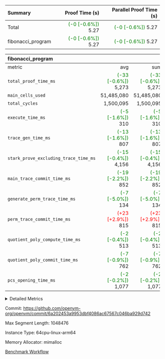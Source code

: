 | Summary | Proof Time (s) | Parallel Proof Time (s) |
|:---|---:|---:|
| Total | <span style='color: green'>(-0 [-0.6%])</span> 5.27 | <span style='color: green'>(-0 [-0.6%])</span> 5.27 |
| fibonacci_program | <span style='color: green'>(-0 [-0.6%])</span> 5.27 | <span style='color: green'>(-0 [-0.6%])</span> 5.27 |


| fibonacci_program |||||
|:---|---:|---:|---:|---:|
|metric|avg|sum|max|min|
| `total_proof_time_ms ` | <span style='color: green'>(-33 [-0.6%])</span> 5,273 | <span style='color: green'>(-33 [-0.6%])</span> 5,273 | <span style='color: green'>(-33 [-0.6%])</span> 5,273 | <span style='color: green'>(-33 [-0.6%])</span> 5,273 |
| `main_cells_used     ` |  51,485,080 |  51,485,080 |  51,485,080 |  51,485,080 |
| `total_cycles        ` |  1,500,095 |  1,500,095 |  1,500,095 |  1,500,095 |
| `execute_time_ms     ` | <span style='color: green'>(-5 [-1.6%])</span> 310 | <span style='color: green'>(-5 [-1.6%])</span> 310 | <span style='color: green'>(-5 [-1.6%])</span> 310 | <span style='color: green'>(-5 [-1.6%])</span> 310 |
| `trace_gen_time_ms   ` | <span style='color: green'>(-13 [-1.6%])</span> 807 | <span style='color: green'>(-13 [-1.6%])</span> 807 | <span style='color: green'>(-13 [-1.6%])</span> 807 | <span style='color: green'>(-13 [-1.6%])</span> 807 |
| `stark_prove_excluding_trace_time_ms` | <span style='color: green'>(-15 [-0.4%])</span> 4,156 | <span style='color: green'>(-15 [-0.4%])</span> 4,156 | <span style='color: green'>(-15 [-0.4%])</span> 4,156 | <span style='color: green'>(-15 [-0.4%])</span> 4,156 |
| `main_trace_commit_time_ms` | <span style='color: green'>(-19 [-2.2%])</span> 852 | <span style='color: green'>(-19 [-2.2%])</span> 852 | <span style='color: green'>(-19 [-2.2%])</span> 852 | <span style='color: green'>(-19 [-2.2%])</span> 852 |
| `generate_perm_trace_time_ms` | <span style='color: green'>(-7 [-5.0%])</span> 134 | <span style='color: green'>(-7 [-5.0%])</span> 134 | <span style='color: green'>(-7 [-5.0%])</span> 134 | <span style='color: green'>(-7 [-5.0%])</span> 134 |
| `perm_trace_commit_time_ms` | <span style='color: red'>(+23 [+2.9%])</span> 815 | <span style='color: red'>(+23 [+2.9%])</span> 815 | <span style='color: red'>(+23 [+2.9%])</span> 815 | <span style='color: red'>(+23 [+2.9%])</span> 815 |
| `quotient_poly_compute_time_ms` | <span style='color: green'>(-2 [-0.4%])</span> 513 | <span style='color: green'>(-2 [-0.4%])</span> 513 | <span style='color: green'>(-2 [-0.4%])</span> 513 | <span style='color: green'>(-2 [-0.4%])</span> 513 |
| `quotient_poly_commit_time_ms` | <span style='color: green'>(-7 [-0.9%])</span> 762 | <span style='color: green'>(-7 [-0.9%])</span> 762 | <span style='color: green'>(-7 [-0.9%])</span> 762 | <span style='color: green'>(-7 [-0.9%])</span> 762 |
| `pcs_opening_time_ms ` | <span style='color: green'>(-2 [-0.2%])</span> 1,077 | <span style='color: green'>(-2 [-0.2%])</span> 1,077 | <span style='color: green'>(-2 [-0.2%])</span> 1,077 | <span style='color: green'>(-2 [-0.2%])</span> 1,077 |



<details>
<summary>Detailed Metrics</summary>

| group | num_segments | keygen_time_ms | commit_exe_time_ms |
| --- | --- | --- | --- |
| fibonacci_program | 1 | 402 | 5 | 

| group | air_name | quotient_deg | interactions | constraints |
| --- | --- | --- | --- | --- |
| fibonacci_program | AccessAdapterAir<16> | 4 | 5 | 11 | 
| fibonacci_program | AccessAdapterAir<2> | 4 | 5 | 11 | 
| fibonacci_program | AccessAdapterAir<32> | 4 | 5 | 11 | 
| fibonacci_program | AccessAdapterAir<4> | 4 | 5 | 11 | 
| fibonacci_program | AccessAdapterAir<64> | 4 | 5 | 11 | 
| fibonacci_program | AccessAdapterAir<8> | 4 | 5 | 11 | 
| fibonacci_program | BitwiseOperationLookupAir<8> | 2 | 2 | 4 | 
| fibonacci_program | MemoryMerkleAir<8> | 4 | 4 | 38 | 
| fibonacci_program | PersistentBoundaryAir<8> | 4 | 3 | 5 | 
| fibonacci_program | PhantomAir | 4 | 3 | 4 | 
| fibonacci_program | Poseidon2PeripheryAir<BabyBearParameters>, 1> | 2 | 1 | 286 | 
| fibonacci_program | ProgramAir | 1 | 1 | 4 | 
| fibonacci_program | RangeTupleCheckerAir<2> | 1 | 1 | 4 | 
| fibonacci_program | Rv32HintStoreAir | 4 | 19 | 21 | 
| fibonacci_program | VariableRangeCheckerAir | 1 | 1 | 4 | 
| fibonacci_program | VmAirWrapper<Rv32BaseAluAdapterAir, BaseAluCoreAir<4, 8> | 4 | 19 | 30 | 
| fibonacci_program | VmAirWrapper<Rv32BaseAluAdapterAir, LessThanCoreAir<4, 8> | 4 | 17 | 35 | 
| fibonacci_program | VmAirWrapper<Rv32BaseAluAdapterAir, ShiftCoreAir<4, 8> | 4 | 23 | 84 | 
| fibonacci_program | VmAirWrapper<Rv32BranchAdapterAir, BranchEqualCoreAir<4> | 4 | 11 | 17 | 
| fibonacci_program | VmAirWrapper<Rv32BranchAdapterAir, BranchLessThanCoreAir<4, 8> | 4 | 13 | 32 | 
| fibonacci_program | VmAirWrapper<Rv32CondRdWriteAdapterAir, Rv32JalLuiCoreAir> | 4 | 10 | 15 | 
| fibonacci_program | VmAirWrapper<Rv32JalrAdapterAir, Rv32JalrCoreAir> | 4 | 16 | 16 | 
| fibonacci_program | VmAirWrapper<Rv32LoadStoreAdapterAir, LoadSignExtendCoreAir<4, 8> | 4 | 18 | 21 | 
| fibonacci_program | VmAirWrapper<Rv32LoadStoreAdapterAir, LoadStoreCoreAir<4> | 4 | 17 | 27 | 
| fibonacci_program | VmAirWrapper<Rv32MultAdapterAir, DivRemCoreAir<4, 8> | 4 | 25 | 72 | 
| fibonacci_program | VmAirWrapper<Rv32MultAdapterAir, MulHCoreAir<4, 8> | 4 | 24 | 23 | 
| fibonacci_program | VmAirWrapper<Rv32MultAdapterAir, MultiplicationCoreAir<4, 8> | 4 | 19 | 13 | 
| fibonacci_program | VmAirWrapper<Rv32RdWriteAdapterAir, Rv32AuipcCoreAir> | 4 | 11 | 12 | 
| fibonacci_program | VmConnectorAir | 4 | 3 | 8 | 

| group | air_name | segment | rows | prep_cols | perm_cols | main_cols | cells |
| --- | --- | --- | --- | --- | --- | --- | --- |
| fibonacci_program | AccessAdapterAir<8> | 0 | 32 |  | 12 | 17 | 928 | 
| fibonacci_program | BitwiseOperationLookupAir<8> | 0 | 65,536 | 3 | 8 | 2 | 655,360 | 
| fibonacci_program | MemoryMerkleAir<8> | 0 | 256 |  | 12 | 32 | 11,264 | 
| fibonacci_program | PersistentBoundaryAir<8> | 0 | 32 |  | 8 | 20 | 896 | 
| fibonacci_program | PhantomAir | 0 | 2 |  | 8 | 6 | 28 | 
| fibonacci_program | Poseidon2PeripheryAir<BabyBearParameters>, 1> | 0 | 256 |  | 8 | 300 | 78,848 | 
| fibonacci_program | ProgramAir | 0 | 4,096 |  | 8 | 10 | 73,728 | 
| fibonacci_program | RangeTupleCheckerAir<2> | 0 | 524,288 | 2 | 8 | 1 | 4,718,592 | 
| fibonacci_program | Rv32HintStoreAir | 0 | 4 |  | 24 | 32 | 224 | 
| fibonacci_program | VariableRangeCheckerAir | 0 | 262,144 | 2 | 8 | 1 | 2,359,296 | 
| fibonacci_program | VmAirWrapper<Rv32BaseAluAdapterAir, BaseAluCoreAir<4, 8> | 0 | 1,048,576 |  | 28 | 36 | 67,108,864 | 
| fibonacci_program | VmAirWrapper<Rv32BaseAluAdapterAir, LessThanCoreAir<4, 8> | 0 | 524,288 |  | 24 | 37 | 31,981,568 | 
| fibonacci_program | VmAirWrapper<Rv32BranchAdapterAir, BranchEqualCoreAir<4> | 0 | 262,144 |  | 16 | 26 | 11,010,048 | 
| fibonacci_program | VmAirWrapper<Rv32BranchAdapterAir, BranchLessThanCoreAir<4, 8> | 0 | 4 |  | 20 | 32 | 208 | 
| fibonacci_program | VmAirWrapper<Rv32CondRdWriteAdapterAir, Rv32JalLuiCoreAir> | 0 | 131,072 |  | 16 | 18 | 4,456,448 | 
| fibonacci_program | VmAirWrapper<Rv32JalrAdapterAir, Rv32JalrCoreAir> | 0 | 16 |  | 20 | 28 | 768 | 
| fibonacci_program | VmAirWrapper<Rv32LoadStoreAdapterAir, LoadStoreCoreAir<4> | 0 | 16 |  | 28 | 40 | 1,088 | 
| fibonacci_program | VmAirWrapper<Rv32RdWriteAdapterAir, Rv32AuipcCoreAir> | 0 | 8 |  | 16 | 21 | 296 | 
| fibonacci_program | VmConnectorAir | 0 | 2 | 1 | 8 | 4 | 24 | 

| group | segment | trace_gen_time_ms | total_proof_time_ms | total_cycles | total_cells | stark_prove_excluding_trace_time_ms | quotient_poly_compute_time_ms | quotient_poly_commit_time_ms | perm_trace_commit_time_ms | pcs_opening_time_ms | main_trace_commit_time_ms | main_cells_used | generate_perm_trace_time_ms | execute_time_ms |
| --- | --- | --- | --- | --- | --- | --- | --- | --- | --- | --- | --- | --- | --- | --- |
| fibonacci_program | 0 | 807 | 5,273 | 1,500,095 | 122,458,476 | 4,156 | 513 | 762 | 815 | 1,077 | 852 | 51,485,080 | 134 | 310 | 

</details>


Commit: https://github.com/openvm-org/openvm/commit/6a202453a9953dbf4086ac67567c046ba929d742

Max Segment Length: 1048476

Instance Type: 64cpu-linux-arm64

Memory Allocator: mimalloc

[Benchmark Workflow](https://github.com/openvm-org/openvm/actions/runs/13019454635)
